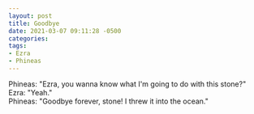 ```yaml
---
layout: post
title: Goodbye
date: 2021-03-07 09:11:28 -0500
categories:
tags:
- Ezra
- Phineas
---
```


Phineas: "Ezra, you wanna know what I'm going to do with this stone?"<br/>
Ezra: "Yeah."<br/>
Phineas: "Goodbye forever, stone! I threw it into the ocean."


